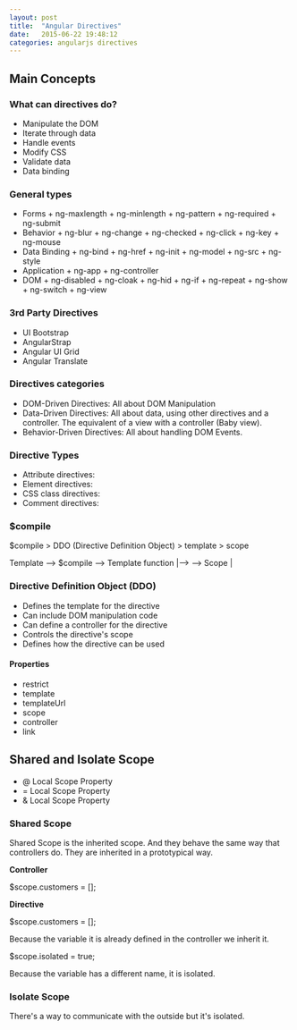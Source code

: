 ```yaml
---
layout: post
title:  "Angular Directives"
date:   2015-06-22 19:48:12
categories: angularjs directives
---
```

## Main Concepts

### What can directives do?

* Manipulate the DOM
* Iterate through data
* Handle events
* Modify CSS
* Validate data
* Data binding

### General types

* Forms
        + ng-maxlength
        + ng-minlength
        + ng-pattern
        + ng-required
        + ng-submit
* Behavior
        + ng-blur
        + ng-change
        + ng-checked
        + ng-click
        + ng-key
        + ng-mouse
* Data Binding
        + ng-bind
        + ng-href
        + ng-init
        + ng-model
        + ng-src
        + ng-style
* Application
        + ng-app
        + ng-controller
* DOM
        + ng-disabled
        + ng-cloak
        + ng-hid
        + ng-if
        + ng-repeat
        + ng-show
        + ng-switch
        + ng-view

### 3rd Party Directives

* UI Bootstrap
* AngularStrap
* Angular UI Grid
* Angular Translate

### Directives categories

* DOM-Driven Directives: All about DOM Manipulation
* Data-Driven Directives: All about data, using other directives and a controller. The equivalent of a view with a controller (Baby view).
* Behavior-Driven Directives: All about handling DOM Events.

### Directive Types

* Attribute directives: <span hello-world></span>
* Element directives: <hello-world></hello-world>
* CSS class directives: <span class="hello-world: exp;"></span>
* Comment directives: <!-- directive: hello-world exp --> 

### $compile

$compile > DDO (Directive Definition Object) > template > scope

Template --> $compile --> Template function |--> <html>
                      --> Scope             |

### Directive Definition Object (DDO)

* Defines the template for the directive
* Can include DOM manipulation code
* Can define a controller for the directive
* Controls the directive's scope
* Defines how the directive can be used

#### Properties

* restrict
* template
* templateUrl
* scope
* controller
* link

## Shared and Isolate Scope

* @ Local Scope Property
* = Local Scope Property
* & Local Scope Property

### Shared Scope

Shared Scope is the inherited scope. And they behave the same way that controllers do. They are inherited in a prototypical way.

**Controller** 

$scope.customers = [];

**Directive**

$scope.customers = [];

Because the variable it is already defined in the controller we inherit it.

$scope.isolated = true;

Because the variable has a different name, it is isolated.

### Isolate Scope

There's a way to communicate with the outside but it's isolated.


